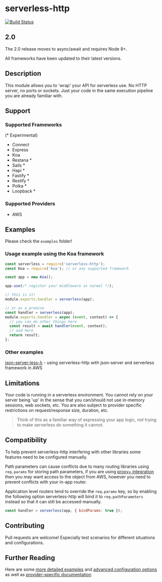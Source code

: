 # serverless-http

[![Build Status](https://travis-ci.org/dougmoscrop/serverless-http.svg?branch=master)](https://travis-ci.org/dougmoscrop/serverless-http)

## 2.0

The 2.0 release moves to async/await and requires Node 8+.

All frameworks have been updated to their latest versions.

## Description

This module allows you to 'wrap' your API for serverless use. No HTTP server, no ports or sockets. Just your code in the same execution pipeline you are already familiar with.

## Support

### Supported Frameworks
(* Experimental)

* Connect
* Express
* Koa
* Restana *
* Sails *
* Hapi *
* Fastify *
* Restify *
* Polka *
* Loopback *

### Supported Providers

* AWS

## Examples

Please check the `examples` folder!

### Usage example using the Koa framework

```javascript
const serverless = require('serverless-http');
const Koa = require('koa'); // or any supported framework

const app = new Koa();

app.use(/* register your middleware as normal */);

// this is it!
module.exports.handler = serverless(app);

// or as a promise
const handler = serverless(app);
module.exports.handler = async (event, context) => {
  // you can do other things here
  const result = await handler(event, context);
  // and here
  return result;
};
```

### Other examples
[json-server-less-λ](https://github.com/pharindoko/json-server-less-lambda) - using serverless-http with json-server and serverless framework in AWS

## Limitations

Your code is running in a serverless environment. You cannot rely on your server being 'up' in the sense that you can/should not use in-memory sessions, web sockets, etc. You are also subject to provider specific restrictions on request/response size, duration, etc.

> Think of this as a familiar way of expressing your app logic, *not* trying to make serverless do something it cannot.

## Compatibility

To help prevent serverless-http interfering with other libraries some features need to be configured manually.

Path parameters can cause conflicts due to many routing libraries using `req.params` for storing path parameters, if you are using
[proxy+ integration](https://docs.aws.amazon.com/apigateway/latest/developerguide/api-gateway-set-up-simple-proxy.html)
then you may want access to the object from AWS, however you need to prevent conflicts with your in-app router.

Application level routers tend to override the `req.params` key, so by enabling the following option serverless-http will
bind it to `req.pathParameters` instead so that it can still be accessed manually.

```js
const handler = serverless(app, { bindParams: true });
```

## Contributing

Pull requests are welcome! Especially test scenarios for different situations and configurations.

## Further Reading

Here are some [more detailed examples](./docs/EXAMPLES.md) and [advanced configuration options](./docs/ADVANCED.md) as well as [provider-specific documentation](./docs/PROVIDERS.md)
